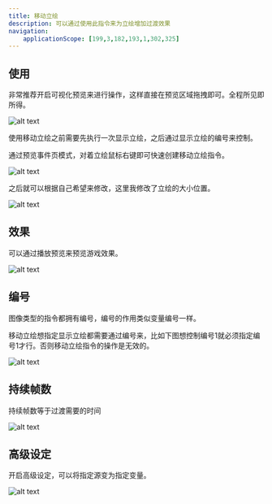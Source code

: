 ```yaml
---
title: 移动立绘
description: 可以通过使用此指令来为立绘增加过渡效果
navigation:
    applicationScope: [199,3,182,193,1,302,325]
---
```


## 使用

非常推荐开启可视化预览来进行操作，这样直接在预览区域拖拽即可。全程所见即所得。

![alt text](https://cdn.gcw.wiki.wiki/gcw/image/zh_hans/commands/images/movepicture/image.png)

使用移动立绘之前需要先执行一次显示立绘，之后通过显示立绘的编号来控制。

通过预览事件页模式，对着立绘鼠标右键即可快速创建移动立绘指令。

![alt text](https://cdn.gcw.wiki.wiki/gcw/image/zh_hans/commands/images/movestandingavatar/image.png)

之后就可以根据自己希望来修改，这里我修改了立绘的大小位置。

![alt text](https://cdn.gcw.wiki.wiki/gcw/image/zh_hans/commands/images/movestandingavatar/image-1.png)

## 效果

可以通过播放预览来预览游戏效果。

![alt text](https://cdn.gcw.wiki.wiki/gcw/image/zh_hans/commands/images/movestandingavatar/1.gif)

## 编号

图像类型的指令都拥有编号，编号的作用类似变量编号一样。

移动立绘想指定显示立绘都需要通过编号来，比如下图想控制编号1就必须指定编号1才行。否则移动立绘指令的操作是无效的。

![alt text](https://cdn.gcw.wiki.wiki/gcw/image/zh_hans/commands/images/movestandingavatar/image-2.png)

## 持续帧数

持续帧数等于过渡需要的时间

![alt text](https://cdn.gcw.wiki.wiki/gcw/image/zh_hans/commands/images/movestandingavatar/image-3.png)

## 高级设定

开启高级设定，可以将指定源变为指定变量。

![alt text](https://cdn.gcw.wiki.wiki/gcw/image/zh_hans/commands/images/movestandingavatar/image-4.png)
